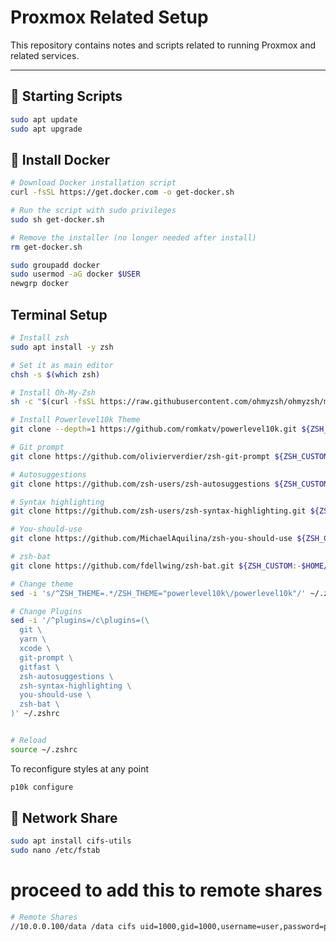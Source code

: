 # Proxmox Related Setup

This repository contains notes and scripts related to running Proxmox and related services.

---

## 🚀 Starting Scripts
```bash
sudo apt update
sudo apt upgrade
```

## 🚀 Install Docker

```bash
# Download Docker installation script
curl -fsSL https://get.docker.com -o get-docker.sh

# Run the script with sudo privileges
sudo sh get-docker.sh

# Remove the installer (no longer needed after install)
rm get-docker.sh

sudo groupadd docker
sudo usermod -aG docker $USER
newgrp docker
```




## Terminal Setup


```bash
# Install zsh
sudo apt install -y zsh

# Set it as main editor
chsh -s $(which zsh)

# Install Oh-My-Zsh
sh -c "$(curl -fsSL https://raw.githubusercontent.com/ohmyzsh/ohmyzsh/master/tools/install.sh)"

# Install Powerlevel10k Theme
git clone --depth=1 https://github.com/romkatv/powerlevel10k.git ${ZSH_CUSTOM:-$HOME/.oh-my-zsh/custom}/themes/powerlevel10k

# Git prompt
git clone https://github.com/olivierverdier/zsh-git-prompt ${ZSH_CUSTOM:-$HOME/.oh-my-zsh/custom}/plugins/git-prompt

# Autosuggestions
git clone https://github.com/zsh-users/zsh-autosuggestions ${ZSH_CUSTOM:-$HOME/.oh-my-zsh/custom}/plugins/zsh-autosuggestions

# Syntax highlighting
git clone https://github.com/zsh-users/zsh-syntax-highlighting.git ${ZSH_CUSTOM:-$HOME/.oh-my-zsh/custom}/plugins/zsh-syntax-highlighting

# You-should-use
git clone https://github.com/MichaelAquilina/zsh-you-should-use ${ZSH_CUSTOM:-$HOME/.oh-my-zsh/custom}/plugins/you-should-use

# zsh-bat
git clone https://github.com/fdellwing/zsh-bat.git ${ZSH_CUSTOM:-$HOME/.oh-my-zsh/custom}/plugins/zsh-bat

# Change theme
sed -i 's/^ZSH_THEME=.*/ZSH_THEME="powerlevel10k\/powerlevel10k"/' ~/.zshrc

# Change Plugins
sed -i '/^plugins=/c\plugins=(\
  git \
  yarn \
  xcode \
  git-prompt \
  gitfast \
  zsh-autosuggestions \
  zsh-syntax-highlighting \
  you-should-use \
  zsh-bat \
)' ~/.zshrc


# Reload
source ~/.zshrc
```

To reconfigure styles at any point
```bash
p10k configure
```


## 🚀 Network Share
```bash
sudo apt install cifs-utils
sudo nano /etc/fstab
```

# proceed to add this to remote shares
```bash
# Remote Shares
//10.0.0.100/data /data cifs uid=1000,gid=1000,username=user,password=password,iocharset=utf8 0 0
```

